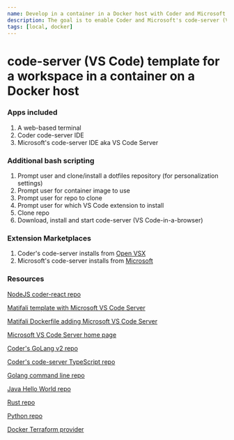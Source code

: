 ```yaml
---
name: Develop in a container in a Docker host with Coder and Microsoft's code-server
description: The goal is to enable Coder and Microsoft's code-server (VS Code Web) 
tags: [local, docker]
---
```


# code-server (VS Code) template for a workspace in a container on a Docker host

### Apps included
1. A web-based terminal
1. Coder code-server IDE
1. Microsoft's code-server IDE aka VS Code Server

### Additional bash scripting
1. Prompt user and clone/install a dotfiles repository (for personalization settings)
2. Prompt user for container image to use
3. Prompt user for repo to clone
4. Prompt user for which VS Code extension to install
5. Clone repo
6. Download, install and start code-server (VS Code-in-a-browser)

### Extension Marketplaces
1. Coder's code-server installs from [Open VSX](https://open-vsx.org/)
1. Microsoft's code-server installs from [Microsoft](https://marketplace.visualstudio.com/)

### Resources
[NodeJS coder-react repo](https://github.com/mark-theshark/coder-react)

[Matifali template with Microsoft VS Code Server](https://github.com/matifali/coder-templates/tree/main/deeplearning)

[Matifali Dockerfile adding Microsoft VS Code Server](https://github.com/matifali/dockerdl/blob/main/base.Dockerfile)

[Microsoft VS Code Server home page](https://code.visualstudio.com/docs/remote/vscode-server)

[Coder's GoLang v2 repo](https://github.com/coder/coder)

[Coder's code-server TypeScript repo](https://github.com/coder/code-server)

[Golang command line repo](https://github.com/sharkymark/commissions)

[Java Hello World repo](https://github.com/sharkymark/java_helloworld)

[Rust repo](https://github.com/sharkymark/rust-hw)

[Python repo](https://github.com/sharkymark/python_commissions)

[Docker Terraform provider](https://registry.terraform.io/providers/kreuzwerker/docker/latest/docs)
